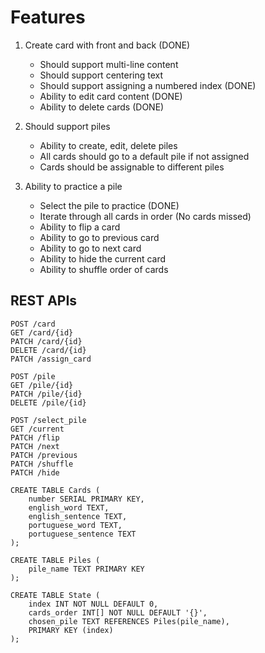 # Features

1. Create card with front and back (DONE)
    * Should support multi-line content
    * Should support centering text
    * Should support assigning a numbered index (DONE)
    * Ability to edit card content (DONE)
    * Ability to delete cards (DONE)

1. Should support piles
    * Ability to create, edit, delete piles
    * All cards should go to a default pile if not assigned
    * Cards should be assignable to different piles

1. Ability to practice a pile
    * Select the pile to practice (DONE)
    * Iterate through all cards in order (No cards missed)
    * Ability to flip a card
    * Ability to go to previous card
    * Ability to go to next card
    * Ability to hide the current card
    * Ability to shuffle order of cards

## REST APIs
```
POST /card
GET /card/{id}
PATCH /card/{id}
DELETE /card/{id}
PATCH /assign_card

POST /pile
GET /pile/{id}
PATCH /pile/{id}
DELETE /pile/{id}

POST /select_pile
GET /current
PATCH /flip
PATCH /next
PATCH /previous
PATCH /shuffle
PATCH /hide
```

```
CREATE TABLE Cards (
    number SERIAL PRIMARY KEY,
    english_word TEXT,
    english_sentence TEXT,
    portuguese_word TEXT,
    portuguese_sentence TEXT
);

CREATE TABLE Piles (
    pile_name TEXT PRIMARY KEY
);

CREATE TABLE State (
    index INT NOT NULL DEFAULT 0,
    cards_order INT[] NOT NULL DEFAULT '{}',
    chosen_pile TEXT REFERENCES Piles(pile_name),
    PRIMARY KEY (index)
);

```